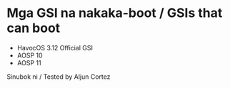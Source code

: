 # Mga GSI na nakaka-boot / GSIs that can boot
- HavocOS 3.12 Official GSI
- AOSP 10
- AOSP 11

Sinubok ni / Tested by Aljun Cortez